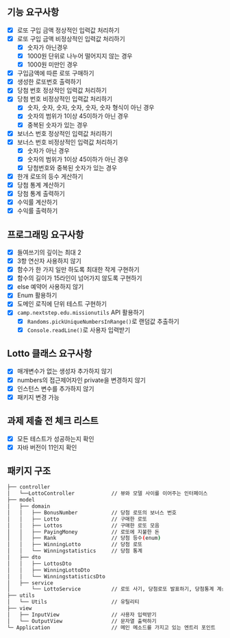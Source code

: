 ## 기능 요구사항

- [x] 로또 구입 금액 정상적인 입력값 처리하기
- [x] 로또 구입 금액 비정상적인 입력값 처리하기
    - [x] 숫자가 아닌경우
    - [x] 1000원 단위로 나누어 떨어지지 않는 경우
    - [x] 1000원 미만인 경우
- [x] 구입금액에 따른 로또 구매하기
- [x] 생성한 로또번호 출력하기
- [x] 당첨 번호 정상적인 입력값 처리하기
- [x] 당첨 번호 비정상적인 입력값 처리하기
    - [x] 숫자, 숫자, 숫자, 숫자, 숫자, 숫자 형식이 아닌 경우
    - [x] 숫자의 범위가 1이상 45이하가 아닌 경우
    - [x] 중복된 숫자가 있는 경우
- [x] 보너스 번호 정상적인 입력값 처리하기
- [x] 보너스 번호 비정상적인 입력값 처리하기
    - [x] 숫자가 아닌 경우
    - [x] 숫자의 범위가 1이상 45이하가 아닌 경우
    - [x] 당첨번호와 중복된 숫자가 있는 경우
- [x] 한개 로또의 등수 게산하기
- [x] 당첨 통계 계산하기
- [x] 당첨 통계 출력하기
- [x] 수익률 계산하기
- [x] 수익률 출력하기

## 프로그래밍 요구사항

- [x] 들여쓰기의 깊이는 최대 2
- [x] 3항 연산자 사용하지 않기
- [x] 함수가 한 가지 일만 하도록 최대한 작게 구현하기
- [x] 함수의 길이가 15라인이 넘어가지 않도록 구현하기
- [x] else 예약어 사용하지 않기
- [x] Enum 활용하기
- [x] 도메인 로직에 단위 테스트 구현하기
- [x] `camp.nextstep.edu.missionutils` API 활용하기
    - [x] `Randoms.pickUniqueNumbersInRange()`로 랜덤값 추출하기
    - [x] `Console.readLine()`로 사용자 입력받기

## Lotto 클래스 요구사항

- [x] 매개변수가 없는 생성자 추가하지 않기
- [x] numbers의 접근제어자인 private을 변경하지 않기
- [x] 인스턴스 변수를 추가하지 않기
- [x] 패키지 변경 가능

## 과제 제출 전 체크 리스트

- [x] 모든 테스트가 성공하는지 확인
- [x] 자바 버전이 11인지 확인

## 패키지 구조

```bash
├── controller                   
│   └──LottoController            // 뷰와 모델 사이를 이어주는 인터페이스
├── model                         
│   ├── domain                    
│   │   ├── BonusNumber           // 당첨 로또의 보너스 번호
│   │   ├── Lotto                 // 구매한 로또
│   │   ├── Lottos                // 구매한 로또 모음
│   │   ├── PayingMoney           // 로또에 지불한 돈
│   │   ├── Rank                  // 당첨 등수(enum)
│   │   ├── WinningLotto          // 당첨 로또
│   │   └── Winningstatistics     // 당첨 통계
│   ├── dto                     
│   │   ├── LottosDto
│   │   ├── WinningLottoDto
│   │   └── WinningstatisticsDto
│   ├── service                   
│       └── LottoService          // 로또 사기, 당첨로또 발표하기, 당첨통계 계산하기
├── utils                         
│   └── Utils                     // 유틸리티
├── view                          
│   ├── InputView                 // 사용자 입력받기
│   └── OutputView                // 문자열 출력하기
└─ Application                    // 메인 메소드를 가지고 있는 엔트리 포인트
``` 